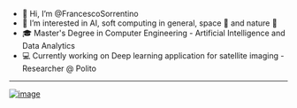 - 👋 Hi, I’m @FrancescoSorrentino
- 👀 I’m interested in AI, soft computing in general, space :milky_way: and nature  :leaves:
- :mortar_board: Master's Degree in Computer Engineering - Artificial Intelligence and Data Analytics
- :computer: Currently working on Deep learning application for satellite imaging - Researcher @ Polito
---
[![image](https://img.shields.io/badge/LinkedIn-0077B5?style=for-the-badge&logo=linkedin&logoColor=white)
](https://www.linkedin.com/in/francesco-sorrentino-47aa97146/)


<!---
FrancescoSorrentino/FrancescoSorrentino is a ✨ special ✨ repository because its `README.md` (this file) appears on your GitHub profile.
You can click the Preview link to take a look at your changes.
--->
